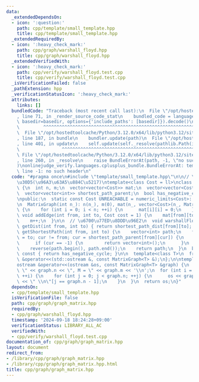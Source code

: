 ```yaml
---
data:
  _extendedDependsOn:
  - icon: ':question:'
    path: cpp/template/small_template.hpp
    title: cpp/template/small_template.hpp
  _extendedRequiredBy:
  - icon: ':heavy_check_mark:'
    path: cpp/graph/warshall_floyd.hpp
    title: cpp/graph/warshall_floyd.hpp
  _extendedVerifiedWith:
  - icon: ':heavy_check_mark:'
    path: cpp/verify/warshall_floyd.test.cpp
    title: cpp/verify/warshall_floyd.test.cpp
  _isVerificationFailed: false
  _pathExtension: hpp
  _verificationStatusIcon: ':heavy_check_mark:'
  attributes:
    links: []
  bundledCode: "Traceback (most recent call last):\n  File \"/opt/hostedtoolcache/Python/3.12.0/x64/lib/python3.12/site-packages/onlinejudge_verify/documentation/build.py\"\
    , line 71, in _render_source_code_stat\n    bundled_code = language.bundle(stat.path,\
    \ basedir=basedir, options={'include_paths': [basedir]}).decode()\n          \
    \         ^^^^^^^^^^^^^^^^^^^^^^^^^^^^^^^^^^^^^^^^^^^^^^^^^^^^^^^^^^^^^^^^^^^^^^^^^^^^^^^^^\n\
    \  File \"/opt/hostedtoolcache/Python/3.12.0/x64/lib/python3.12/site-packages/onlinejudge_verify/languages/cplusplus.py\"\
    , line 187, in bundle\n    bundler.update(path)\n  File \"/opt/hostedtoolcache/Python/3.12.0/x64/lib/python3.12/site-packages/onlinejudge_verify/languages/cplusplus_bundle.py\"\
    , line 401, in update\n    self.update(self._resolve(pathlib.Path(included), included_from=path))\n\
    \                ^^^^^^^^^^^^^^^^^^^^^^^^^^^^^^^^^^^^^^^^^^^^^^^^^^^^^^^^^\n \
    \ File \"/opt/hostedtoolcache/Python/3.12.0/x64/lib/python3.12/site-packages/onlinejudge_verify/languages/cplusplus_bundle.py\"\
    , line 260, in _resolve\n    raise BundleErrorAt(path, -1, \"no such header\"\
    )\nonlinejudge_verify.languages.cplusplus_bundle.BundleErrorAt: template/small_template.hpp:\
    \ line -1: no such header\n"
  code: "#pragma once\n#include \"template/small_template.hpp\"\n\n// \u30B0\u30E9\
    \u30D5(\u96A3\u63A5\u884C\u5217)\ntemplate<class Cost = ll>\nclass MatrixGraph\
    \ {\n  int n, m;\n  vector<vector<Cost>> mat;\n  vector<vector<Cost>> shortest_path_dist;\n\
    \  vector<vector<int>> shortest_path_parent;\n  bool has_negative_cycle = false;\n\
    \npublic:\n  static const Cost UNREACHABLE = numeric_limits<Cost>::max() >> 2;\n\
    \n  MatrixGraph(int n_): n(n_), m(0), mat(n_, vector<Cost>(n_, MatrixGraph::UNREACHABLE))\
    \ {\n    for (int i = 0; i < n; ++i) {\n      mat[i][i] = 0;\n    }\n  }\n\n \
    \ void addEdge(int from, int to, Cost cost = 1) {\n    mat[from][to] = cost;\n\
    \    m++;\n  }\n\n  // \u6700\u77ED\u8DDD\u96E2\n  void warshallFloyd();\n  Cost\
    \ getDist(int from, int to) { return shortest_path_dist[from][to]; }\n  vector<int>\
    \ getShortestPath(int from, int to) {\n    vector<int> path;\n    for (int cur\
    \ = to; cur != from; cur = shortest_path_parent[from][cur]) {\n      path.emplace_back(cur);\n\
    \      if (cur == -1) {\n        return vector<int>();\n      }\n    }\n    path.emplace_back(from);\n\
    \    reverse(path.begin(), path.end());\n    return path;\n  }\n  bool hasNegativeCycle()\
    \ const { return has_negative_cycle; }\n\n  template<class T>\n  friend std::ostream\
    \ &operator<<(std::ostream &, const MatrixGraph<T> &);\n};\n\ntemplate<class T>\n\
    ostream &operator<<(ostream &os, const MatrixGraph<T> &graph) {\n  os << \"N =\
    \ \" << graph.n << \", M = \" << graph.m << '\\n';\n  for (int i = 0; i < graph.n;\
    \ ++i) {\n    for (int j = 0; j < graph.n; ++j) {\n      os << graph.mat[i][j]\
    \ << \" \\n\"[j == graph.n - 1];\n    }\n  }\n  return os;\n}"
  dependsOn:
  - cpp/template/small_template.hpp
  isVerificationFile: false
  path: cpp/graph/graph_matrix.hpp
  requiredBy:
  - cpp/graph/warshall_floyd.hpp
  timestamp: '2024-09-18 18:24:28+09:00'
  verificationStatus: LIBRARY_ALL_AC
  verifiedWith:
  - cpp/verify/warshall_floyd.test.cpp
documentation_of: cpp/graph/graph_matrix.hpp
layout: document
redirect_from:
- /library/cpp/graph/graph_matrix.hpp
- /library/cpp/graph/graph_matrix.hpp.html
title: cpp/graph/graph_matrix.hpp
---
```

